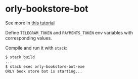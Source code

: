 # orly-bookstore-bot

See more in [this tutorial](http://mylifeecho.com/dev/telegram-bot-tutorial/)

Define `TELEGRAM_TOKEN` and `PAYMENTS_TOKEN` env variables with corresponding values.

Compile and run it with `stack`:

```bash
$ stack build
...
$ stack exec orly-bookstore-bot-exe
ORLY book store bot is starting...
```
